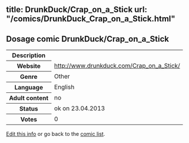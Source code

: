 title: DrunkDuck/Crap_on_a_Stick
url: "/comics/DrunkDuck_Crap_on_a_Stick.html"
---
Dosage comic DrunkDuck/Crap_on_a_Stick
-----------------------------------------

<table class="comicinfo">
<tr>
<th>Description</th><td></td>
</tr>
<tr>
<th>Website</th><td><a href="http://www.drunkduck.com/Crap_on_a_Stick/">http://www.drunkduck.com/Crap_on_a_Stick/</a></td>
</tr>
<tr>
<th>Genre</th><td>Other</td>
</tr>
<tr>
<th>Language</th><td>English</td>
</tr>
<tr>
<th>Adult content</th><td>no</td>
</tr>
<tr>
<th>Status</th><td>ok on 23.04.2013</td>
</tr>
<tr>
<th>Votes</th><td>0</div></td>
</tr>
</table>

[Edit this info](/comics/DrunkDuck_Crap_on_a_Stick_edit.html) or go back to the [comic list](../comic-index.html).
